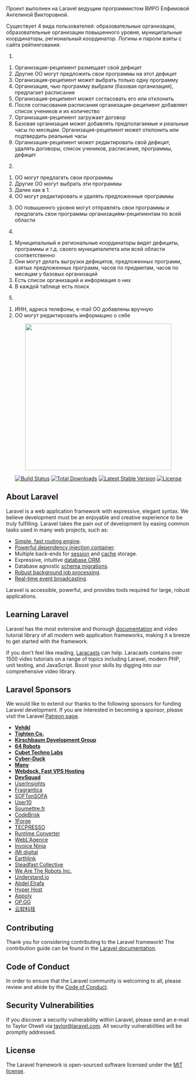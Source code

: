 Проект выполнен на Laravel ведущим программистом ВИРО Елфимовой Ангелиной Викторовной.

Существует 4 вида пользователей: образовательные организации, образовательные организации повышенного уровня, муниципальные координаторы, 
региональный координатор. Логины и пароли взяты с сайта рейтингования.
  
  
1.  
1) Организация-реципиент размещает свой дефицит  
2) Другие ОО могут предложить свои программы на этот дефицит  
3) Организация-реципиент может выбрать только одну программу  
4) Организация, чью программу выбрали (базовая организация), предлагает расписание  
5) Организация-реципиент может согласовать его или отклонить  
6) После согласования расписания организация-реципиент добавляет список учеников и их количество  
7) Организация-реципиент загружает договор  
8) Базовая организация может добавлять предполагаемые и реальные часы по месяцам. Организация-реципиент может отклонить или подтвердить реальные часы  
9) Организация-реципиент может редактировать свой дефицит, удалять договоры, список учеников, расписание, программы, дефицит  
  
2.  
1) ОО могут предлагать свои программы  
2) Другие ОО могут выбрать эти программы  
3) Далее как в 1.  
4) ОО могут редактировать и удалять предложенные программы  
  
3. ОО повышеннго уровня могут отправлять свои программы и предлагать свои программы организациям-реципиентам по всей области  
    
4.  
1) Муниципальный и региональные координаторы видят дефициты, программы и т.д. своего муниципалитета или всей области соответственно  
2) Они могут делать выгрузки дефицитов, предложенных программ, взятых предложенных программ, часов по предметам, часов по месяцам у базовых организаций  
3) Есть список организаций и информация о них  
4) В каждой таблице есть поиск  
  
5. 
1) ИНН, адреса телефоны, e-mail ОО добавлены вручную  
2) ОО могут редактировать информацию о себе  
  
  
  











<p align="center"><img src="https://res.cloudinary.com/dtfbvvkyp/image/upload/v1566331377/laravel-logolockup-cmyk-red.svg" width="400"></p>

<p align="center">
<a href="https://travis-ci.org/laravel/framework"><img src="https://travis-ci.org/laravel/framework.svg" alt="Build Status"></a>
<a href="https://packagist.org/packages/laravel/framework"><img src="https://poser.pugx.org/laravel/framework/d/total.svg" alt="Total Downloads"></a>
<a href="https://packagist.org/packages/laravel/framework"><img src="https://poser.pugx.org/laravel/framework/v/stable.svg" alt="Latest Stable Version"></a>
<a href="https://packagist.org/packages/laravel/framework"><img src="https://poser.pugx.org/laravel/framework/license.svg" alt="License"></a>
</p>

## About Laravel

Laravel is a web application framework with expressive, elegant syntax. We believe development must be an enjoyable and creative experience to be truly fulfilling. Laravel takes the pain out of development by easing common tasks used in many web projects, such as:

- [Simple, fast routing engine](https://laravel.com/docs/routing).
- [Powerful dependency injection container](https://laravel.com/docs/container).
- Multiple back-ends for [session](https://laravel.com/docs/session) and [cache](https://laravel.com/docs/cache) storage.
- Expressive, intuitive [database ORM](https://laravel.com/docs/eloquent).
- Database agnostic [schema migrations](https://laravel.com/docs/migrations).
- [Robust background job processing](https://laravel.com/docs/queues).
- [Real-time event broadcasting](https://laravel.com/docs/broadcasting).

Laravel is accessible, powerful, and provides tools required for large, robust applications.

## Learning Laravel

Laravel has the most extensive and thorough [documentation](https://laravel.com/docs) and video tutorial library of all modern web application frameworks, making it a breeze to get started with the framework.

If you don't feel like reading, [Laracasts](https://laracasts.com) can help. Laracasts contains over 1500 video tutorials on a range of topics including Laravel, modern PHP, unit testing, and JavaScript. Boost your skills by digging into our comprehensive video library.

## Laravel Sponsors

We would like to extend our thanks to the following sponsors for funding Laravel development. If you are interested in becoming a sponsor, please visit the Laravel [Patreon page](https://patreon.com/taylorotwell).

- **[Vehikl](https://vehikl.com/)**
- **[Tighten Co.](https://tighten.co)**
- **[Kirschbaum Development Group](https://kirschbaumdevelopment.com)**
- **[64 Robots](https://64robots.com)**
- **[Cubet Techno Labs](https://cubettech.com)**
- **[Cyber-Duck](https://cyber-duck.co.uk)**
- **[Many](https://www.many.co.uk)**
- **[Webdock, Fast VPS Hosting](https://www.webdock.io/en)**
- **[DevSquad](https://devsquad.com)**
- [UserInsights](https://userinsights.com)
- [Fragrantica](https://www.fragrantica.com)
- [SOFTonSOFA](https://softonsofa.com/)
- [User10](https://user10.com)
- [Soumettre.fr](https://soumettre.fr/)
- [CodeBrisk](https://codebrisk.com)
- [1Forge](https://1forge.com)
- [TECPRESSO](https://tecpresso.co.jp/)
- [Runtime Converter](http://runtimeconverter.com/)
- [WebL'Agence](https://weblagence.com/)
- [Invoice Ninja](https://www.invoiceninja.com)
- [iMi digital](https://www.imi-digital.de/)
- [Earthlink](https://www.earthlink.ro/)
- [Steadfast Collective](https://steadfastcollective.com/)
- [We Are The Robots Inc.](https://watr.mx/)
- [Understand.io](https://www.understand.io/)
- [Abdel Elrafa](https://abdelelrafa.com)
- [Hyper Host](https://hyper.host)
- [Appoly](https://www.appoly.co.uk)
- [OP.GG](https://op.gg)
- [云软科技](http://www.yunruan.ltd/)

## Contributing

Thank you for considering contributing to the Laravel framework! The contribution guide can be found in the [Laravel documentation](https://laravel.com/docs/contributions).

## Code of Conduct

In order to ensure that the Laravel community is welcoming to all, please review and abide by the [Code of Conduct](https://laravel.com/docs/contributions#code-of-conduct).

## Security Vulnerabilities

If you discover a security vulnerability within Laravel, please send an e-mail to Taylor Otwell via [taylor@laravel.com](mailto:taylor@laravel.com). All security vulnerabilities will be promptly addressed.

## License

The Laravel framework is open-sourced software licensed under the [MIT license](https://opensource.org/licenses/MIT).
